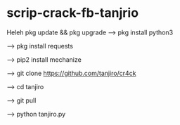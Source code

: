 # scrip-crack-fb-tanjrio
Heleh
pkg update && pkg upgrade
--> pkg install python3

--> pkg install requests

--> pip2 install mechanize

--> git clone https://github.com/tanjiro/cr4ck

--> cd tanjiro

--> git pull

--> python tanjiro.py
